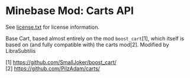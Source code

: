 Minebase Mod: Carts API 
=======================
See [license.txt](./license.txt) for license information.

Base Cart, based almost entirely on the mod `boost_cart`[1], which itself is 
based on (and fully compatible with) the carts mod[2].
Modified by LibraSubtilis

[1] https://github.com/SmallJoker/boost_cart/  
[2] https://github.com/PilzAdam/carts/  

